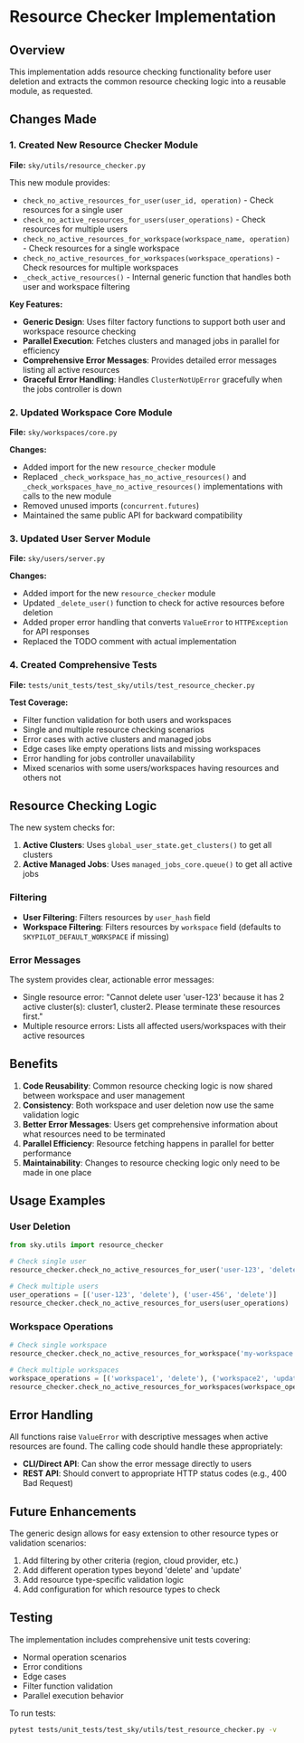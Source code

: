 # Resource Checker Implementation

## Overview

This implementation adds resource checking functionality before user deletion and extracts the common resource checking logic into a reusable module, as requested.

## Changes Made

### 1. Created New Resource Checker Module

**File:** `sky/utils/resource_checker.py`

This new module provides:
- `check_no_active_resources_for_user(user_id, operation)` - Check resources for a single user
- `check_no_active_resources_for_users(user_operations)` - Check resources for multiple users
- `check_no_active_resources_for_workspace(workspace_name, operation)` - Check resources for a single workspace
- `check_no_active_resources_for_workspaces(workspace_operations)` - Check resources for multiple workspaces
- `_check_active_resources()` - Internal generic function that handles both user and workspace filtering

**Key Features:**
- **Generic Design**: Uses filter factory functions to support both user and workspace resource checking
- **Parallel Execution**: Fetches clusters and managed jobs in parallel for efficiency
- **Comprehensive Error Messages**: Provides detailed error messages listing all active resources
- **Graceful Error Handling**: Handles `ClusterNotUpError` gracefully when the jobs controller is down

### 2. Updated Workspace Core Module

**File:** `sky/workspaces/core.py`

**Changes:**
- Added import for the new `resource_checker` module
- Replaced `_check_workspace_has_no_active_resources()` and `_check_workspaces_have_no_active_resources()` implementations with calls to the new module
- Removed unused imports (`concurrent.futures`)
- Maintained the same public API for backward compatibility

### 3. Updated User Server Module

**File:** `sky/users/server.py`

**Changes:**
- Added import for the new `resource_checker` module
- Updated `_delete_user()` function to check for active resources before deletion
- Added proper error handling that converts `ValueError` to `HTTPException` for API responses
- Replaced the TODO comment with actual implementation

### 4. Created Comprehensive Tests

**File:** `tests/unit_tests/test_sky/utils/test_resource_checker.py`

**Test Coverage:**
- Filter function validation for both users and workspaces
- Single and multiple resource checking scenarios
- Error cases with active clusters and managed jobs
- Edge cases like empty operations lists and missing workspaces
- Error handling for jobs controller unavailability
- Mixed scenarios with some users/workspaces having resources and others not

## Resource Checking Logic

The new system checks for:

1. **Active Clusters**: Uses `global_user_state.get_clusters()` to get all clusters
2. **Active Managed Jobs**: Uses `managed_jobs_core.queue()` to get all active jobs

### Filtering

- **User Filtering**: Filters resources by `user_hash` field
- **Workspace Filtering**: Filters resources by `workspace` field (defaults to `SKYPILOT_DEFAULT_WORKSPACE` if missing)

### Error Messages

The system provides clear, actionable error messages:

- Single resource error: "Cannot delete user 'user-123' because it has 2 active cluster(s): cluster1, cluster2. Please terminate these resources first."
- Multiple resource errors: Lists all affected users/workspaces with their active resources

## Benefits

1. **Code Reusability**: Common resource checking logic is now shared between workspace and user management
2. **Consistency**: Both workspace and user deletion now use the same validation logic
3. **Better Error Messages**: Users get comprehensive information about what resources need to be terminated
4. **Parallel Efficiency**: Resource fetching happens in parallel for better performance
5. **Maintainability**: Changes to resource checking logic only need to be made in one place

## Usage Examples

### User Deletion
```python
from sky.utils import resource_checker

# Check single user
resource_checker.check_no_active_resources_for_user('user-123', 'delete')

# Check multiple users
user_operations = [('user-123', 'delete'), ('user-456', 'delete')]
resource_checker.check_no_active_resources_for_users(user_operations)
```

### Workspace Operations
```python
# Check single workspace
resource_checker.check_no_active_resources_for_workspace('my-workspace', 'delete')

# Check multiple workspaces  
workspace_operations = [('workspace1', 'delete'), ('workspace2', 'update')]
resource_checker.check_no_active_resources_for_workspaces(workspace_operations)
```

## Error Handling

All functions raise `ValueError` with descriptive messages when active resources are found. The calling code should handle these appropriately:

- **CLI/Direct API**: Can show the error message directly to users
- **REST API**: Should convert to appropriate HTTP status codes (e.g., 400 Bad Request)

## Future Enhancements

The generic design allows for easy extension to other resource types or validation scenarios:

1. Add filtering by other criteria (region, cloud provider, etc.)
2. Add different operation types beyond 'delete' and 'update'
3. Add resource type-specific validation logic
4. Add configuration for which resource types to check

## Testing

The implementation includes comprehensive unit tests covering:
- Normal operation scenarios
- Error conditions
- Edge cases
- Filter function validation
- Parallel execution behavior

To run tests:
```bash
pytest tests/unit_tests/test_sky/utils/test_resource_checker.py -v
```